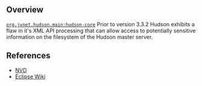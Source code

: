 ## Overview
[`org.jvnet.hudson.main:hudson-core`](http://search.maven.org/#search%7Cga%7C1%7Ca%3A%22hudson-core%22)
Prior to version 3.3.2 Hudson exhibits a flaw in it's XML API processing that can allow access to potentially sensitive information on the filesystem of the Hudson master server.

## References
- [NVD](https://web.nvd.nist.gov/view/vuln/detail?vulnId=CVE-2015-8031)
- [Eclipse Wiki](https://wiki.eclipse.org/Hudson-ci/alerts/CVE-2015-8031)
